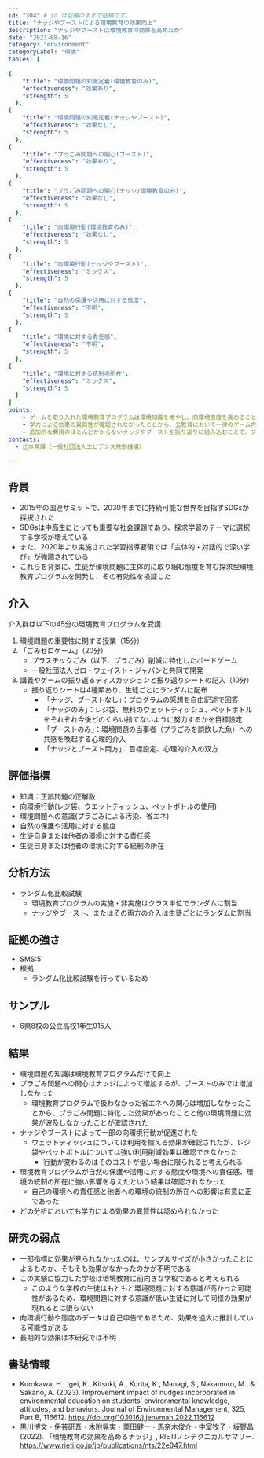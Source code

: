 ```yaml
---
id: "304" # id は空欄のままで結構です。
title: "ナッジやブーストによる環境教育の効果向上"
description: "ナッジやブーストは環境教育の効果を高めたか" 
date: "2023-08-16"
category: "environment" 
categoryLabel: "環境" 
tables: [
 
{
    "title": "環境問題の知識定着(環境教育のみ)", 
    "effectiveness": "効果あり",
    "strength": 5
  }, 
{
    "title": "環境問題の知識定着(ナッジやブースト)",
    "effectiveness": "効果なし",
    "strength": 5
  },
{
    "title": "プラごみ問題への関心(ブースト)", 
    "effectiveness": "効果あり", 
    "strength": 5
  }, 
{
    "title": "プラごみ問題への関心(ナッジ/環境教育のみ)",
    "effectiveness": "効果なし",
    "strength": 5
  }, 
{
    "title": "向環境行動(環境教育のみ)",
    "effectiveness": "効果なし",
    "strength": 5
  }, 
{
    "title": "向環境行動(ナッジやブースト)",
    "effectiveness": "ミックス",
    "strength": 5
  },
{
    "title": "自然の保護や活用に対する態度",
    "effectiveness": "不明",
    "strength": 5
  },
{
    "title": "環境に対する責任感",
    "effectiveness": "不明",
    "strength": 5
  },
{
    "title": "環境に対する統制の所在",
    "effectiveness": "ミックス",
    "strength": 5
  }
]
points:
    - ゲームを取り入れた環境教育プログラムは環境知識を増やし、向環境態度を高めることができる
    - 学力による効果の異質性が確認されなかったことから、公教育において一律のゲーム内容で教育することでも効果があると示唆される
    - 追加的な費用のほとんどかからないナッジやブーストを振り返りに組み込むことで、プラごみ問題への関心を高めたり、コストの低い向環境行動を促すことができる
contacts:
  - 辻本篤輝（一般社団法人エビデンス共創機構）

---
```


## 背景 
- 2015年の国連サミットで、2030年までに持続可能な世界を目指すSDGsが採択された
- SDGsは中高生にとっても重要な社会課題であり、探求学習のテーマに選択する学校が増えている
- また、2020年より実施された学習指導要領では「主体的・対話的で深い学び」が強調されている
- これらを背景に、生徒が環境問題に主体的に取り組む態度を育む探求型環境教育プログラムを開発し、その有効性を検証した

## 介入 
介入群は以下の45分の環境教育プログラムを受講
1. 環境問題の重要性に関する授業（15分）
1. 「ごみゼロゲーム」（20分）
	- プラスチックごみ（以下、プラごみ）削減に特化したボードゲーム
	- 一般社団法人ゼロ・ウェイスト・ジャパンと共同で開発
1. 講義やゲームの振り返るディスカッションと振り返りシートの記入（10分）
	- 振り返りシートは4種類あり、生徒ごとにランダムに配布
		- 「ナッジ、ブーストなし」：プログラムの感想を自由記述で回答
		- 「ナッジのみ」：レジ袋、無料のウェットティッシュ、ペットボトルをそれぞれ今後どのくらい捨てないように努力するかを目標設定
		- 「ブーストのみ」：環境問題の当事者（プラごみを誤飲した魚）への共感を喚起する心理的介入
		- 「ナッジとブースト両方」：目標設定、心理的介入の双方

## 評価指標
- 知識：正誤問題の正解数
- 向環境行動(レジ袋、ウエットティッシュ、ペットボトルの使用)
- 環境問題への意識(プラごみによる汚染、省エネ)
- 自然の保護や活用に対する態度
- 生徒自身または他者の環境に対する責任感
- 生徒自身または他者の環境に対する統制の所在

## 分析方法
- ランダム化比較試験
  - 環境教育プログラムの実施・非実施はクラス単位でランダムに割当
  - ナッジやブースト、またはその両方の介入は生徒ごとにランダムに割当

## 証拠の強さ
- SMS:5
- 根拠 
    - ランダム化比較試験を行っているため

## サンプル
- 6県8校の公立高校1年生915人

## 結果
- 環境問題の知識は環境教育プログラムだけで向上
- プラごみ問題への関心はナッジによって増加するが、ブーストのみでは増加しなかった
	- 環境教育プログラムで扱わなかった省エネへの関心は増加しなかったことから、プラごみ問題に特化した効果があったことと他の環境問題に効果が波及しなかったことが確認された
- ナッジやブーストによって一部の向環境行動が促進された
	- ウェットティッシュについては利用を控える効果が確認されたが、レジ袋やペットボトルについては強い利用削減効果は確認できなかった
		- 行動が変わるのはそのコストが低い場合に限られると考えられる
- 環境教育プログラムが自然の保護や活用に対する態度や環境への責任感、環境の統制の所在に強い影響を与えたという結果は確認されなかった
	- 自己の環境への責任感と他者への環境の統制の所在への影響は有意に正であった
- どの分析においても学力による効果の異質性は認められなかった
	
## 研究の弱点
- 一部指標に効果が見られなかったのは、サンプルサイズが小さかったことによるものか、そもそも効果がなかったのかが不明である
- この実験に協力した学校は環境教育に前向きな学校であると考えられる
	- このような学校の生徒はもともと環境問題に対する意識が高かった可能性があるため、環境問題に対する意識が低い生徒に対して同様の効果が現れるとは限らない
- 向環境行動や態度のデータは自己申告であるため、効果を過大に推計している可能性がある
- 長期的な効果は本研究では不明

## 書誌情報
- Kurokawa, H., Igei, K., Kitsuki, A., Kurita, K., Managi, S., Nakamuro, M., & Sakano, A. (2023). Improvement impact of nudges incorporated in environmental education on students’ environmental knowledge, attitudes, and behaviors. Journal of Environmental Management, 325, Part B, 116612. https://doi.org/10.1016/j.jenvman.2022.116612
- 黒川博文・伊芸研吾・木附晃実・栗田健一・馬奈木俊介・中室牧子・坂野晶 (2022). 「環境教育の効果を高めるナッジ」, RIETIノンテクニカルサマリー. https://www.rieti.go.jp/jp/publications/nts/22e047.html

